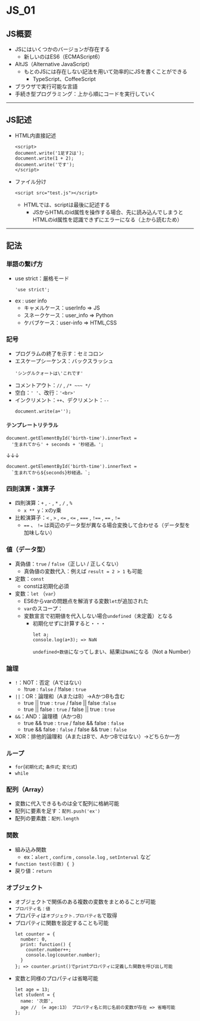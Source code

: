 # JS_01
## JS概要
- JSにはいくつかのバージョンが存在する
  - 新しいのはES6（ECMAScript6）
- AltJS（Alternative JavaScript）
  - もとのJSには存在しない記法を用いて効率的にJSを書くことができる
    - TypeScript、CoffeeScript
- ブラウザで実行可能な言語
- 手続き型プログラミング：上から順にコードを実行していく
---
## JS記述
- HTML内直接記述
    ```
    <script>
    document.write('1足す2は');
    document.write(1 + 2);
    document.write('です');
    </script>
    ```
- ファイル分け
  ```
  <script src="test.js"></script>
  ```
  - HTMLでは、scriptは最後に記述する
    - JSからHTMLのid属性を操作する場合、先に読み込んでしまうとHTMLのid属性を認識できずにエラーになる（上から読むため）

---
## 記法
### 単語の繋げ方
- use strict：厳格モード
  ```
  'use strict';
  ```
- ex : user info
  - キャメルケース：userInfo => JS
  - スネークケース：user_info => Python
  - ケバブケース：user-info => HTML,CSS

### 記号
- プログラムの終了を示す：セミコロン
- エスケープシーケンス：バックスラッシュ
  ```
  'シングルクォートは\'これです'
  ```
- コメントアウト：`//` , `/* ~~~ */`
- 空白：`' '`、改行：`'<br>'`
- インクリメント：`++`、デクリメント：`--`
  ```
  document.write(a+'');
  ```
#### テンプレートリテラル
```
document.getElementById('birth-time').innerText =
  '生まれてから' + seconds + '秒経過。';
```
↓↓↓
```
document.getElementById('birth-time').innerText =
  `生まれてから${seconds}秒経過。`;
```

### 四則演算・演算子
- 四則演算：`+` , `-` , `*` , `/` , `%`
  - `x ** y`：xのy乗
- 比較演算子：`<` , `>` , `<=` , `<=` , `===` , `!==` , `==` , `!=`
  - `==` 、 `!=` は両辺のデータ型が異なる場合変換して合わせる（データ型を加味しない）

### 値（データ型）
- 真偽値：`true` / `false`（正しい / 正しくない）
  - 真偽値の変数代入：例えば `result = 2 > 1` も可能
- 定数：`const`
  - constは初期化必須
- 変数：`let` （`var`）
  - ES6からvarの問題点を解消する変数`let`が追加された
  - `var`のスコープ：
  - 変数宣言で初期値を代入しない場合`undefined`（未定義）となる
    - 初期化せずに計算すると・・・
      ```
      let a;
      console.log(a+3); => NaN
      ```
      `undefined+数値`になってしまい、結果は`NaN`になる（Not a Number）
### 論理
- `!`：NOT：否定（Aではない）
  - !true : `false` / !false : `true`
- `||`：OR：論理和（AまたはB）→AかつBも含む
  - true || true : `true` / false || false :`false`
  - true || false : `true` / false || true : `true`
- `&&`：AND：論理積（AかつB）
  - true && true : `true` / false && false : `false`
  - true && false : `false` / false && true : `false` 
- XOR：排他的論理和（AまたはBで、AかつBではない）→どちらか一方

### ループ
- `for`(`初期化式`; `条件式`; `変化式`)
- `while`

### 配列（Array）
- 変数に代入できるものは全て配列に格納可能
- 配列に要素を足す：`配列.push('ex')`
- 配列の要素数：`配列.length`

### 関数
- 組み込み関数
  - ex：`alert` , `confirm` , `console.log` , `setInterval` など
- `function test(引数) { }`
- 戻り値：`return`

### オブジェクト
- オブジェクトで関係のある複数の変数をまとめることが可能
- `プロパティ名` : `値`
- プロパティは`オブジェクト.プロパティ名`で取得
- プロパティに関数を設定することも可能
  ```
  let counter = {
    number: 0,
    print: function() {
      counter.number++;
      console.log(counter.number);
    }
  }; => counter.print()でprintプロパティに定義した関数を呼び出し可能
  ```
- 変数と同様のプロパティは省略可能
  ```
  let age = 13;
  let student = {
    name: '次郎',
    age // （= age:13） プロパティ名と同じ名前の変数が存在 => 省略可能
  };
  ```

